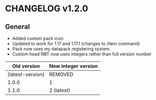 # CHANGELOG v1.2.0

## General

- Added custom pack icon.
- Updated to work for 1.17 and 1.17.1 (changes to /item command)
- Pack now uses my datapack registering system.
- Custom head NBT now uses integers rather than full version number

| Old version      | New integer version |
| ---------------- | ------------------- |
| {latest-version} | REMOVED             |
| 1.0.0            | 1                   |
| 1.1.0            | 2 (latest)          |
